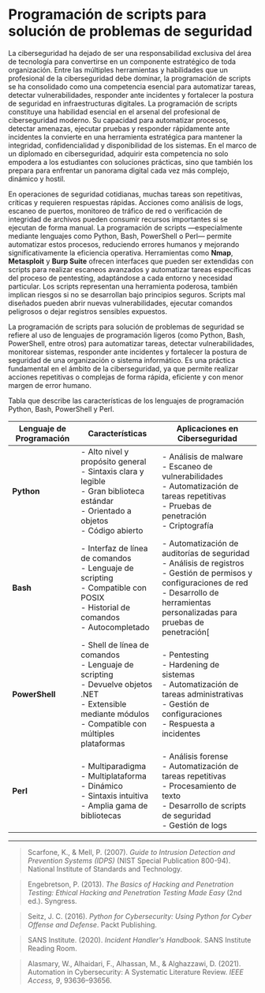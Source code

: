 # Programación de scripts para solución de problemas de seguridad

La ciberseguridad ha dejado de ser una responsabilidad exclusiva del área de tecnología para convertirse en un componente estratégico de toda organización. Entre las múltiples herramientas y habilidades que un profesional de la ciberseguridad debe dominar, la programación de scripts se ha consolidado como una competencia esencial para automatizar tareas, detectar vulnerabilidades, responder ante incidentes y fortalecer la postura de seguridad en infraestructuras digitales. La programación de scripts constituye una habilidad esencial en el arsenal del profesional de ciberseguridad moderno. Su capacidad para automatizar procesos, detectar amenazas, ejecutar pruebas y responder rápidamente ante incidentes la convierte en una herramienta estratégica para mantener la integridad, confidencialidad y disponibilidad de los sistemas. En el marco de un diplomado en ciberseguridad, adquirir esta competencia no solo empodera a los estudiantes con soluciones prácticas, sino que también los prepara para enfrentar un panorama digital cada vez más complejo, dinámico y hostil.

En operaciones de seguridad cotidianas, muchas tareas son repetitivas, críticas y requieren respuestas rápidas. Acciones como análisis de logs, escaneo de puertos, monitoreo de tráfico de red o verificación de integridad de archivos pueden consumir recursos importantes si se ejecutan de forma manual. La programación de scripts —especialmente mediante lenguajes como Python, Bash, PowerShell o Perl— permite automatizar estos procesos, reduciendo errores humanos y mejorando significativamente la eficiencia operativa. Herramientas como **Nmap**, **Metasploit** y **Burp Suite** ofrecen interfaces que pueden ser extendidas con scripts para realizar escaneos avanzados y automatizar tareas específicas del proceso de pentesting, adaptándose a cada entorno y necesidad particular. Los scripts representan una herramienta poderosa, también implican riesgos si no se desarrollan bajo principios seguros. Scripts mal diseñados pueden abrir nuevas vulnerabilidades, ejecutar comandos peligrosos o dejar registros sensibles expuestos. 

La programación de scripts para solución de problemas de seguridad se refiere al uso de lenguajes de programación ligeros (como Python, Bash, PowerShell, entre otros) para automatizar tareas, detectar vulnerabilidades, monitorear sistemas, responder ante incidentes y fortalecer la postura de seguridad de una organización o sistema informático. Es una práctica fundamental en el ámbito de la ciberseguridad, ya que permite realizar acciones repetitivas o complejas de forma rápida, eficiente y con menor margen de error humano.

Tabla que describe las características de los lenguajes de programación Python, Bash, PowerShell y Perl.

| **Lenguaje de Programación** | **Características** | **Aplicaciones en Ciberseguridad** |
|------------------------------|---------------------|------------------------------------|
| **Python**                   | - Alto nivel y propósito general<br>- Sintaxis clara y legible<br>- Gran biblioteca estándar<br>- Orientado a objetos<br>- Código abierto | - Análisis de malware<br>- Escaneo de vulnerabilidades<br>- Automatización de tareas repetitivas<br>- Pruebas de penetración<br>- Criptografía |
| **Bash**                     | - Interfaz de línea de comandos<br>- Lenguaje de scripting<br>- Compatible con POSIX<br>- Historial de comandos<br>- Autocompletado | - Automatización de auditorías de seguridad<br>- Análisis de registros<br>- Gestión de permisos y configuraciones de red<br>- Desarrollo de herramientas personalizadas para pruebas de penetración[ |
| **PowerShell**               | - Shell de línea de comandos<br>- Lenguaje de scripting<br>- Devuelve objetos .NET<br>- Extensible mediante módulos<br>- Compatible con múltiples plataformas | - Pentesting<br>- Hardening de sistemas<br>- Automatización de tareas administrativas<br>- Gestión de configuraciones<br>- Respuesta a incidentes |
| **Perl**                     | - Multiparadigma<br>- Multiplataforma<br>- Dinámico<br>- Sintaxis intuitiva<br>- Amplia gama de bibliotecas | - Análisis forense<br>- Automatización de tareas repetitivas<br>- Procesamiento de texto<br>- Desarrollo de scripts de seguridad<br>- Gestión de logs

____________________________
> Scarfone, K., & Mell, P. (2007). *Guide to Intrusion Detection and Prevention Systems (IDPS)* (NIST Special Publication 800-94). National Institute of Standards and Technology. 

> Engebretson, P. (2013). *The Basics of Hacking and Penetration Testing: Ethical Hacking and Penetration Testing Made Easy* (2nd ed.). Syngress.

> Seitz, J. C. (2016). *Python for Cybersecurity: Using Python for Cyber Offense and Defense*. Packt Publishing.

> SANS Institute. (2020). *Incident Handler's Handbook*. SANS Institute Reading Room. 

> Alasmary, W., Alhaidari, F., Alhassan, M., & Alghazzawi, D. (2021). Automation in Cybersecurity: A Systematic Literature Review. *IEEE Access, 9*, 93636–93656. 


